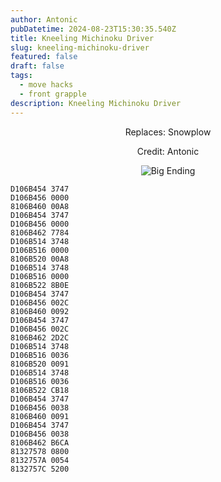 ```yaml
---
author: Antonic
pubDatetime: 2024-08-23T15:30:35.540Z
title: Kneeling Michinoku Driver
slug: kneeling-michinoku-driver
featured: false
draft: false
tags:
  - move hacks
  - front grapple
description: Kneeling Michinoku Driver
---
```

<center>
Replaces: Snowplow <p>
Credit: Antonic

![Big Ending](../assets/kneeling-michinoku-driver.gif)
</center>

```text
D106B454 3747
D106B456 0000
8106B460 00A8
D106B454 3747
D106B456 0000
8106B462 7784
D106B514 3748
D106B516 0000
8106B520 00A8
D106B514 3748
D106B516 0000
8106B522 8B0E
D106B454 3747
D106B456 002C
8106B460 0092
D106B454 3747
D106B456 002C
8106B462 2D2C
D106B514 3748
D106B516 0036
8106B520 0091
D106B514 3748
D106B516 0036
8106B522 CB18
D106B454 3747
D106B456 0038
8106B460 0091
D106B454 3747
D106B456 0038
8106B462 B6CA
81327578 0800
8132757A 0054
8132757C 5200
```
